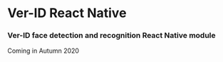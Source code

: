# Ver-ID React Native

### Ver-ID face detection and recognition React Native module

Coming in Autumn 2020